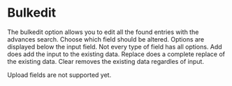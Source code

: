 # Bulkedit

The bulkedit option allows you to edit all the found entries with the advances search.
Choose which field should be altered. Options are displayed below the input field.
Not every type of field has all options. Add does add the input to the existing data.
Replace does a complete replace of the existing data. Clear removes the existing data regardles of input.

Upload fields are not supported yet.
